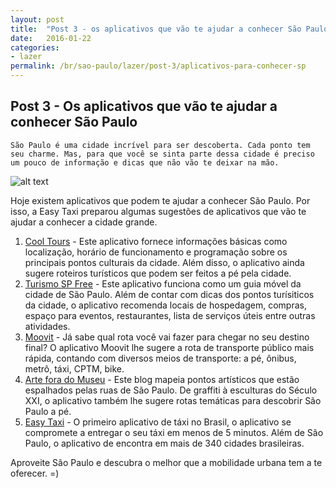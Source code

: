 ```yaml
---
layout: post
title:  "Post 3 - os aplicativos que vão te ajudar a conhecer São Paulo"
date:   2016-01-22
categories:
- lazer
permalink: /br/sao-paulo/lazer/post-3/aplicativos-para-conhecer-sp
---
```


## Post 3 - Os aplicativos que vão te ajudar a conhecer São Paulo 
	São Paulo é uma cidade incrível para ser descoberta. Cada ponto tem seu charme. Mas, para que você se sinta parte dessa cidade é preciso um pouco de informação e dicas que não vão te deixar na mão. 
![alt text][image1] 

Hoje existem aplicativos que podem te ajudar a conhecer São Paulo. Por isso, a Easy Taxi preparou algumas sugestões de aplicativos que vão te ajudar a conhecer a cidade grande. 

 1. [Cool Tours] - Este aplicativo fornece informações básicas como localização, horário de funcionamento e programação sobre os principais pontos culturais da cidade. Além disso, o aplicativo ainda sugere roteiros turísticos que podem ser feitos a pé pela cidade.
 2. [Turismo SP Free] - Este aplicativo funciona como um guia móvel da cidade de São Paulo. Além de contar com dicas dos pontos turísiticos da cidade, o aplicativo recomenda locais de hospedagem, compras, espaço para eventos, restaurantes, lista de serviços úteis entre outras atividades. 
 3. [Moovit] - Já sabe qual rota você vai fazer para chegar no seu destino final? O aplicativo Moovit lhe sugere a rota de transporte público mais rápida, contando com diversos meios de transporte: a pé, ônibus, metrô, táxi, CPTM, bike. 
 4. [Arte fora do Museu] - Este blog mapeia pontos artísticos que estão espalhados pelas ruas de São Paulo. De graffiti à esculturas do Século XXI, o aplicativo também lhe sugere rotas temáticas para descobrir São Paulo a pé. 
 5. [Easy Taxi] - O primeiro aplicativo de táxi no Brasil, o aplicativo se compromete a entregar o seu táxi em menos de 5 minutos. Além de São Paulo, o aplicativo de encontra em mais de 340 cidades brasileiras. 

Aproveite São Paulo e descubra o melhor que a mobilidade urbana tem a te oferecer. =)

[image1]:      http://www.brasil.gov.br/old/copy_of_imagens/sobre/geografia/populacao/densidade-demografica/a-regiao-sudeste-e-a-que-apresenta-a-maior-densidade-demografica-no-brasil/@@images/290fcaf4-b55c-480f-821c-317d35f41faf.jpeg
[Cool Tours]: https://play.google.com/store/apps/details?id=com.Sined.cooltours.app&hl=en
[Turismo SP Free]: https://play.google.com/store/apps/details?id=com.geomob.mobile.saopaulo.free&hl=en
[Moovit]: https://play.google.com/store/apps/details?id=com.tranzmate&hl=en
[Arte fora do Museu]: http://arteforadomuseu.com.br/
[Easy Taxi]: https://app.adjust.io/agmp70_88nwhh_p7zcxo?campaign=BR_ALL_CPR_ALL&adgroup=BR_ALL_CPR_ALL_CRM&creative=CRM_BR_OCT_2015newapp&fallback=http%3A%2F%2Fwww.easytaxi.com%2Fbr%2F%3Futm_source%3DCRM%26utm_medium%3DCPR%26utm_campaign%3DBR_ALL_CPR_ALL&deep_link=easytaxi%3A%2F%2F